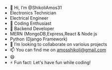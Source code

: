 - 👋 Hi, I’m @ShikoliAmos31
- Electronics Technician
- Electrical Engineer
- 👀 Coding Enthusiast
- 🌱 Backend Developer
- MERN (MongoDB,Express,React & Node js
- Python (Django Framework)
- 💞️ I’m looking to collaborate on varioius projects
- 📫 You can find me on amosshikoli@gmail.com
- 😄 
- ⚡ Fun fact: Let's have fun while coding!

<!---
ShikoliAmos31/ShikoliAmos31 is a ✨ special ✨ repository because its `README.md` (this file) appears on your GitHub profile.
You can click the Preview link to take a look at your changes.
--->
